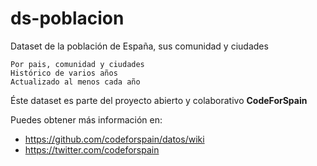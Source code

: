 # ds-poblacion
Dataset de la población de España, sus comunidad y ciudades

    Por pais, comunidad y ciudades
    Histórico de varios años
    Actualizado al menos cada año

Éste dataset es parte del proyecto abierto y colaborativo **CodeForSpain** 

Puedes obtener más información en: 

+ https://github.com/codeforspain/datos/wiki
+ https://twitter.com/codeforspain
